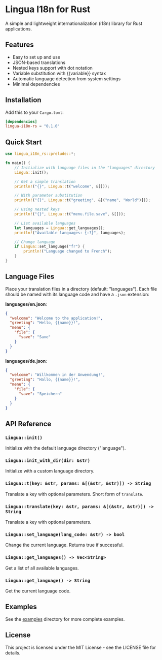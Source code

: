 # Lingua I18n for Rust

A simple and lightweight internationalization (i18n) library for Rust applications.

## Features

- Easy to set up and use
- JSON-based translations
- Nested keys support with dot notation
- Variable substitution with {{variable}} syntax
- Automatic language detection from system settings
- Minimal dependencies

## Installation

Add this to your `Cargo.toml`:

```toml
[dependencies]
lingua-i18n-rs = "0.1.0"
```

## Quick Start

```rust
use lingua_i18n_rs::prelude::*;

fn main() {
    // Initialize with language files in the "languages" directory
    Lingua::init();

    // Get a simple translation
    println!("{}", Lingua::t("welcome", &[]));

    // With parameter substitution
    println!("{}", Lingua::t("greeting", &[("name", "World")]));

    // Using nested keys
    println!("{}", Lingua::t("menu.file.save", &[]));

    // List available languages
    let languages = Lingua::get_languages();
    println!("Available languages: {:?}", languages);

    // Change language
    if Lingua::set_language("fr") {
        println!("Language changed to French");
    }
}
```

## Language Files

Place your translation files in a directory (default: "languages"). Each file should be named with its language code and have a `.json` extension:

**languages/en.json**:
```json
{
  "welcome": "Welcome to the application!",
  "greeting": "Hello, {{name}}!",
  "menu": {
    "file": {
      "save": "Save"
    }
  }
}
```

**languages/de.json**:
```json
{
  "welcome": "Willkommen in der Anwendung!",
  "greeting": "Hallo, {{name}}!",
  "menu": {
    "file": {
      "save": "Speichern"
    }
  }
}
```

## API Reference

### `Lingua::init()`
Initialize with the default language directory ("language").

### `Lingua::init_with_dir(dir: &str)`
Initialize with a custom language directory.

### `Lingua::t(key: &str, params: &[(&str, &str)]) -> String`
Translate a key with optional parameters. Short form of `translate`.

### `Lingua::translate(key: &str, params: &[(&str, &str)]) -> String`
Translate a key with optional parameters.

### `Lingua::set_language(lang_code: &str) -> bool`
Change the current language. Returns true if successful.

### `Lingua::get_languages() -> Vec<String>`
Get a list of all available languages.

### `Lingua::get_language() -> String`
Get the current language code.

## Examples

See the [examples](examples/) directory for more complete examples.

## License

This project is licensed under the MIT License - see the LICENSE file for details.
